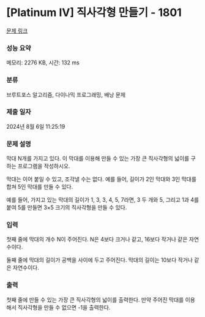# [Platinum IV] 직사각형 만들기 - 1801 

[문제 링크](https://www.acmicpc.net/problem/1801) 

### 성능 요약

메모리: 2276 KB, 시간: 132 ms

### 분류

브루트포스 알고리즘, 다이나믹 프로그래밍, 배낭 문제

### 제출 일자

2024년 8월 6일 11:25:19

### 문제 설명

<p>막대 N개를 가지고 있다. 이 막대를 이용해 만들 수 있는 가장 큰 직사각형의 넓이를 구하는 프로그램을 작성하시오.</p>

<p>막대는 이어 붙일 수 있고, 조각낼 수는 없다. 예를 들어, 길이가 2인 막대와 3인 막대를 합쳐 5인 막대를 만들 수 있다.</p>

<p>예를 들어, 가지고 있는 막대의 길이가 1, 3, 3, 4, 5, 7라면, 3 두 개와 5, 그리고 1과 4를 붙여 5를 만들면 3×5 크기의 직사각형을 만들 수 있다.</p>

### 입력 

 <p>첫째 줄에 막대의 개수 N이 주어진다. N은 4보다 크거나 같고, 16보다 작거나 같은 자연수이다.</p>

<p>둘째 줄에 막대의 길이가 공백을 사이에 두고 주어진다. 막대의 길이는 10보다 작거나 같은 자연수이다.</p>

### 출력 

 <p>첫째 줄에 만들 수 있는 가장 큰 직사각형의 넓이를 출력한다. 만약 주어진 막대를 이용해서 직사각형을 만들 수 없으면 -1을 출력한다.</p>

